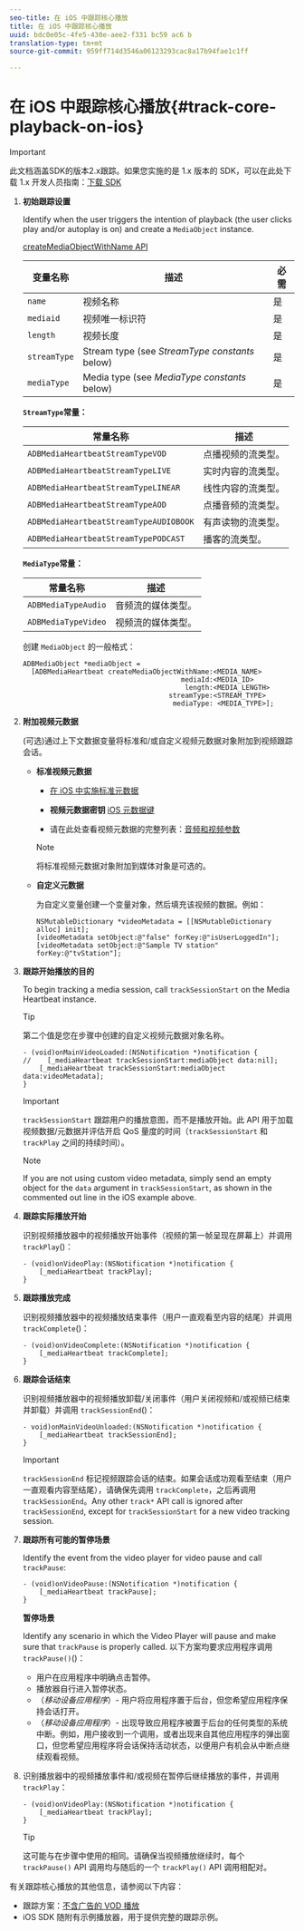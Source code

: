 ```yaml
---
seo-title: 在 iOS 中跟踪核心播放
title: 在 iOS 中跟踪核心播放
uuid: bdc0e05c-4fe5-430e-aee2-f331 bc59 ac6 b
translation-type: tm+mt
source-git-commit: 959ff714d3546a06123293cac8a17b94fae1c1ff

---
```



# 在 iOS 中跟踪核心播放{#track-core-playback-on-ios}

>[!IMPORTANT]
>此文档涵盖SDK的版本2.x跟踪。如果您实施的是 1.x 版本的 SDK，可以在此处下载 1.x 开发人员指南：[下载 SDK](../../../sdk-implement/download-sdks.md)

1. **初始跟踪设置**

   Identify when the user triggers the intention of playback (the user clicks play and/or autoplay is on) and create a `MediaObject` instance.

   [createMediaObjectWithName API](https://adobe-marketing-cloud.github.io/media-sdks/reference/ios/Classes/ADBMediaHeartbeat.html#//api/name/createMediaObjectWithName:mediaId:length:streamType:mediaType:)

   | 变量名称 | 描述 | 必需 |
   |---|---|---|
   | `name` | 视频名称 | 是 |
   | `mediaid` | 视频唯一标识符 | 是 |
   | `length` | 视频长度 | 是 |
   | `streamType` | Stream type (see _StreamType constants_ below) | 是 |
   | `mediaType` | Media type (see _MediaType constants_ below) | 是 |

   **`StreamType`常量：**

   | 常量名称 | 描述 |
   |---|---|
   | `ADBMediaHeartbeatStreamTypeVOD` | 点播视频的流类型。 |
   | `ADBMediaHeartbeatStreamTypeLIVE` | 实时内容的流类型。 |
   | `ADBMediaHeartbeatStreamTypeLINEAR` | 线性内容的流类型。 |
   | `ADBMediaHeartbeatStreamTypeAOD` | 点播音频的流类型。 |
   | `ADBMediaHeartbeatStreamTypeAUDIOBOOK` | 有声读物的流类型。 |
   | `ADBMediaHeartbeatStreamTypePODCAST` | 播客的流类型。 |

   **`MediaType`常量：**

   | 常量名称 | 描述 |
   |---|---|
   | `ADBMediaTypeAudio` | 音频流的媒体类型。 |
   | `ADBMediaTypeVideo` | 视频流的媒体类型。 |

   创建 `MediaObject` 的一般格式：

   ```
   ADBMediaObject *mediaObject =  
     [ADBMediaHeartbeat createMediaObjectWithName:<MEDIA_NAME> 
                                          mediaId:<MEDIA_ID> 
                                           length:<MEDIA_LENGTH>                       
                                       streamType:<STREAM_TYPE> 
                                        mediaType: <MEDIA_TYPE>];
   ```

1. **附加视频元数据**

   (可选)通过上下文数据变量将标准和/或自定义视频元数据对象附加到视频跟踪会话。

   * **标准视频元数据**

      * [在 iOS 中实施标准元数据](../../../sdk-implement/track-av-playback/impl-std-metadata/impl-std-metadata-ios.md)
      * **视频元数据密钥**
         [iOS 元数据键](../../../sdk-implement/track-av-playback/impl-std-metadata/ios-metadata-keys.md)

      * 请在此处查看视频元数据的完整列表：[音频和视频参数](../../../metrics-and-metadata/audio-video-parameters.md)
      >[!NOTE]
      >
      >将标准视频元数据对象附加到媒体对象是可选的。

   * **自定义元数据**

      为自定义变量创建一个变量对象，然后填充该视频的数据。例如：

      ```
      NSMutableDictionary *videoMetadata = [[NSMutableDictionary alloc] init]; 
      [videoMetadata setObject:@"false" forKey:@"isUserLoggedIn"]; 
      [videoMetadata setObject:@"Sample TV station" forKey:@"tvStation"];
      ```


1. **跟踪开始播放的目的**

   To begin tracking a media session, call `trackSessionStart` on the Media Heartbeat instance.

   >[!TIP]
   >
   >第二个值是您在步骤中创建的自定义视频元数据对象名称。

   ```
   - (void)onMainVideoLoaded:(NSNotification *)notification { 
   //    [_mediaHeartbeat trackSessionStart:mediaObject data:nil]; 
       [_mediaHeartbeat trackSessionStart:mediaObject data:videoMetadata]; 
   }
   ```

   >[!IMPORTANT]
   >
   >`trackSessionStart` 跟踪用户的播放意图，而不是播放开始。此 API 用于加载视频数据/元数据并评估开启 QoS 量度的时间（`trackSessionStart` 和 `trackPlay` 之间的持续时间）。

   >[!NOTE]
   >
   >If you are not using custom video metadata, simply send an empty object for the `data` argument in `trackSessionStart`, as shown in the commented out line in the iOS example above.

1. **跟踪实际播放开始**

   识别视频播放器中的视频播放开始事件（视频的第一帧呈现在屏幕上）并调用 `trackPlay`()：

   ```
   - (void)onVideoPlay:(NSNotification *)notification { 
       [_mediaHeartbeat trackPlay]; 
   }
   ```

1. **跟踪播放完成**

   识别视频播放器中的视频播放结束事件（用户一直观看至内容的结尾）并调用 `trackComplete`()：

   ```
   - (void)onVideoComplete:(NSNotification *)notification { 
       [_mediaHeartbeat trackComplete]; 
   }
   ```

1. **跟踪会话结束**

   识别视频播放器中的视频播放卸载/关闭事件（用户关闭视频和/或视频已结束并卸载）并调用 `trackSessionEnd`()：

   ```
   - void)onMainVideoUnloaded:(NSNotification *)notification { 
       [_mediaHeartbeat trackSessionEnd]; 
   }
   ```

   >[!IMPORTANT]
   >
   >`trackSessionEnd` 标记视频跟踪会话的结束。如果会话成功观看至结束（用户一直观看内容至结尾），请确保先调用 `trackComplete`，之后再调用 `trackSessionEnd`。Any other `track*` API call is ignored after `trackSessionEnd`, except for `trackSessionStart` for a new video tracking session.

1. **跟踪所有可能的暂停场景**

   Identify the event from the video player for video pause and call `trackPause`:

   ```
   - (void)onVideoPause:(NSNotification *)notification { 
       [_mediaHeartbeat trackPause]; 
   }
   ```

   **暂停场景**

   Identify any scenario in which the Video Player will pause and make sure that `trackPause` is properly called. 以下方案均要求应用程序调用 `trackPause()`()：

   * 用户在应用程序中明确点击暂停。
   * 播放器自行进入暂停状态。
   * （*移动设备应用程序*）- 用户将应用程序置于后台，但您希望应用程序保持会话打开。
   * （*移动设备应用程序*）- 出现导致应用程序被置于后台的任何类型的系统中断。例如，用户接收到一个调用，或者出现来自其他应用程序的弹出窗口，但您希望应用程序将会话保持活动状态，以便用户有机会从中断点继续观看视频。

1. 识别播放器中的视频播放事件和/或视频在暂停后继续播放的事件，并调用 `trackPlay`：

   ```
   - (void)onVideoPlay:(NSNotification *)notification { 
       [_mediaHeartbeat trackPlay]; 
   }
   ```

   >[!TIP]
   >
   >这可能与在步骤中使用的相同。请确保当视频播放继续时，每个 `trackPause()` API 调用均与随后的一个 `trackPlay()` API 调用相配对。

有关跟踪核心播放的其他信息，请参阅以下内容：

* 跟踪方案：[不含广告的 VOD 播放](../../../sdk-implement/tracking-scenarios/vod-no-intrs-details.md)
* iOS SDK 随附有示例播放器，用于提供完整的跟踪示例。

